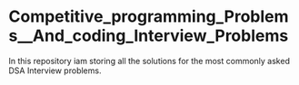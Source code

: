 # Competitive_programming_Problems__And_coding_Interview_Problems
In this repository iam storing all the solutions for the most commonly asked DSA Interview problems.

